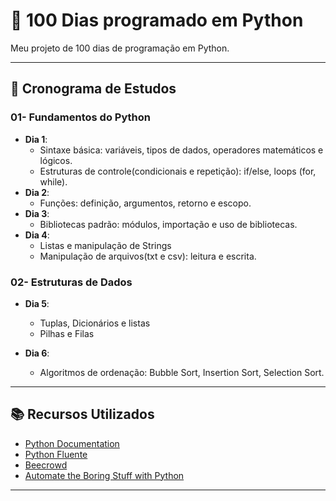 # 🐍 100 Dias programado em Python

Meu projeto de 100 dias de programação em Python.

---

## 📅 Cronograma de Estudos

### 01- Fundamentos do Python

- **Dia 1**:
  - Sintaxe básica: variáveis, tipos de dados, operadores matemáticos e lógicos.
  - Estruturas de controle(condicionais e repetição): if/else, loops (for, while).
- **Dia 2**:
  - Funções: definição, argumentos, retorno e escopo.
- **Dia 3**:
  - Bibliotecas padrão: módulos, importação e uso de bibliotecas.
- **Dia 4**:
  - Listas e manipulação de Strings
  - Manipulação de arquivos(txt e csv): leitura e escrita.

### 02- Estruturas de Dados

- **Dia 5**:

  - Tuplas, Dicionários e listas
  - Pilhas e Filas

- **Dia 6**:
  - Algoritmos de ordenação: Bubble Sort, Insertion Sort, Selection Sort.

---

## 📚 Recursos Utilizados

- [Python Documentation](https://docs.python.org/3/)
- [Python Fluente](https://pythonfluente.com)
- [Beecrowd](https://judge.beecrowd.com/pt)
- [Automate the Boring Stuff with Python](https://automatetheboringstuff.com/)

---
